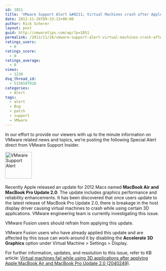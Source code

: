 ```yaml
---
id: 1851
title: 'VMware Support Alert &#8211; Virtual Machines crash after Apple Update'
date: 2012-11-26T09:33:13+00:00
author: Rick Scherer
layout: post
guid: http://vmwaretips.com/wp/?p=1851
permalink: /2012/11/26/vmware-support-alert-virtual-machines-crash-after-apple-update/
ratings_users:
  - 0
ratings_score:
  - 0
ratings_average:
  - 0
views:
  - 1238
dsq_thread_id:
  - 5156597910
categories:
  - Alert
tags:
  - alert
  - Bug
  - patch
  - support
  - VMware
---
```

In our effort to provide our viewers with up to the minute information on VMware related news and topics, we&#8217;re posting the following Special Alert direct from VMware Support Insider.

<img class="alignleft" style="margin: 0px 25px 5px 0px; border: 0px;" title="VMware Support Alert" src="http://blogs.vmware.com/tp/.a/6a00d8341c328153ef01543330c84d970c-pi" alt="VMware Support Alert" width="86" height="86" border="0" />

Recently Apple released an update for 2012 Macs named **MacBook Air and MacBook Pro Update 2.0**. The update includes graphics performance and reliability enhancements. It has been discovered that once users update to the latest release of MacBook Pro Update 2.0, there is breakage in the host display driver causing virtual machines to crash while using certain 3D applications. VMware engineering team is currently investigating this issue.

VMware Fusion users should refrain from applying this update.

VMware Fusion users who have already applied this update and are affected by this issue can work-around it by disabling the **Accelerate 3D Graphics** option under Virtual Machine > Settings > Display.

For further information, updates, and resolution to this issue, refer to KB article: <a href="http://kb.vmware.com/kb/2040249" target="_blank">Virtual machines fail while using 3D applications after applying Apple MacBook Air and MacBook Pro Update 2.0 (2040249)</a>.